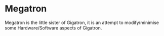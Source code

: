 # Megatron
Megatron is the little sister of Gigatron, it is an attempt to modify/minimise some Hardware/Software aspects of Gigatron.
